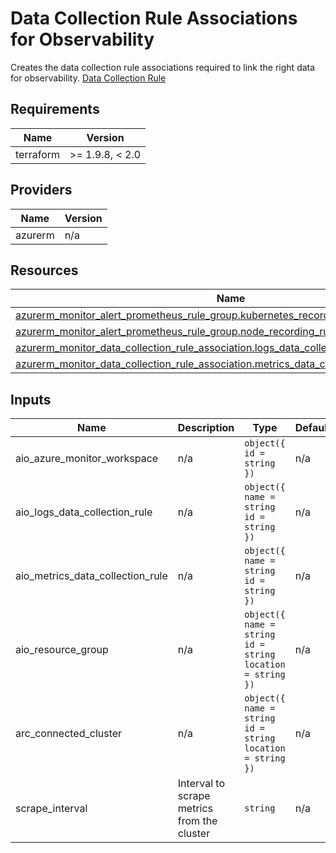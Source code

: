 <!-- BEGIN_TF_DOCS -->
<!-- markdown-table-prettify-ignore-start -->
# Data Collection Rule Associations for Observability

Creates the data collection rule associations required to link the right data for observability.
[Data Collection Rule](https://learn.microsoft.com/azure/azure-monitor/essentials/data-collection-rule-associations?tabs=cli)

## Requirements

| Name | Version |
|------|---------|
| terraform | >= 1.9.8, < 2.0 |

## Providers

| Name | Version |
|------|---------|
| azurerm | n/a |

## Resources

| Name | Type |
|------|------|
| [azurerm_monitor_alert_prometheus_rule_group.kubernetes_recording_rule](https://registry.terraform.io/providers/hashicorp/azurerm/latest/docs/resources/monitor_alert_prometheus_rule_group) | resource |
| [azurerm_monitor_alert_prometheus_rule_group.node_recording_rule](https://registry.terraform.io/providers/hashicorp/azurerm/latest/docs/resources/monitor_alert_prometheus_rule_group) | resource |
| [azurerm_monitor_data_collection_rule_association.logs_data_collection_rule_association](https://registry.terraform.io/providers/hashicorp/azurerm/latest/docs/resources/monitor_data_collection_rule_association) | resource |
| [azurerm_monitor_data_collection_rule_association.metrics_data_collection_rule_association](https://registry.terraform.io/providers/hashicorp/azurerm/latest/docs/resources/monitor_data_collection_rule_association) | resource |

## Inputs

| Name | Description | Type | Default | Required |
|------|-------------|------|---------|:--------:|
| aio\_azure\_monitor\_workspace | n/a | ```object({ id = string })``` | n/a | yes |
| aio\_logs\_data\_collection\_rule | n/a | ```object({ name = string id = string })``` | n/a | yes |
| aio\_metrics\_data\_collection\_rule | n/a | ```object({ name = string id = string })``` | n/a | yes |
| aio\_resource\_group | n/a | ```object({ name = string id = string location = string })``` | n/a | yes |
| arc\_connected\_cluster | n/a | ```object({ name = string id = string location = string })``` | n/a | yes |
| scrape\_interval | Interval to scrape metrics from the cluster | `string` | n/a | yes |
<!-- markdown-table-prettify-ignore-end -->
<!-- END_TF_DOCS -->
